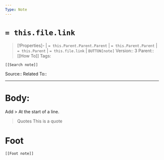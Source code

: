 ```yaml
---
Type: Note
---
```

# `= this.file.link`
>[!Properties]- |  `= this.Parent.Parent.Parent` | `= this.Parent.Parent` | `= this.Parent` | `= this.file.link` | `BUTTON[note]` 
>Version:: 3
>Parent:: [[How To]]
>Tags:
```meta-bind-embed
[[Search note]]
```
Source::
Related To::
***
# Body:

Add > At the start of a line.

> Quotes 
 > This is a quote







# Foot
```meta-bind-embed
[[Foot note]]
``` 